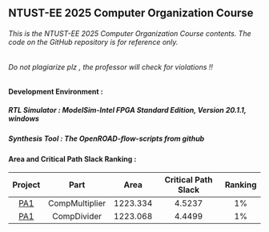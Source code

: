 NTUST-EE 2025 Computer Organization Course
-
###### This is the *NTUST-EE 2025 Computer Organization Course* contents. The code on the GitHub repository is for reference only. 
###### Do not plagiarize plz , the professor will check for violations !!

#### Development Environment :  

##### RTL Simulator : *ModelSim-Intel FPGA Standard Edition, Version 20.1.1, windows*  
##### Synthesis Tool : *The OpenROAD-flow-scripts from github*


#### Area and Critical Path Slack Ranking : 
| Project | Part | Area | Critical Path Slack | Ranking  |
|:----:|:------:|:-----:|:-----:|:-----:|
|  [PA1](./PA1)   |  CompMultiplier | 1223.334 | 4.5237  | 1% |
|  [PA1](./PA1)  |  CompDivider | 1223.068 | 4.4499  | 1% |
